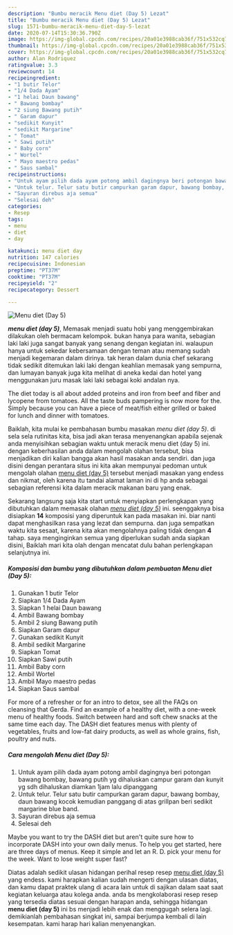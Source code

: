 ```yaml
---
description: "Bumbu meracik Menu diet (Day 5) Lezat"
title: "Bumbu meracik Menu diet (Day 5) Lezat"
slug: 1571-bumbu-meracik-menu-diet-day-5-lezat
date: 2020-07-14T15:30:36.790Z
image: https://img-global.cpcdn.com/recipes/20a01e3988cab36f/751x532cq70/menu-diet-day-5-foto-resep-utama.jpg
thumbnail: https://img-global.cpcdn.com/recipes/20a01e3988cab36f/751x532cq70/menu-diet-day-5-foto-resep-utama.jpg
cover: https://img-global.cpcdn.com/recipes/20a01e3988cab36f/751x532cq70/menu-diet-day-5-foto-resep-utama.jpg
author: Alan Rodriquez
ratingvalue: 3.3
reviewcount: 14
recipeingredient:
- "1 butir Telor"
- "1/4 Dada Ayam"
- "1 helai Daun bawang"
- " Bawang bombay"
- "2 siung Bawang putih"
- " Garam dapur"
- "sedikit Kunyit"
- "sedikit Margarine"
- " Tomat"
- " Sawi putih"
- " Baby corn"
- " Wortel"
- " Mayo maestro pedas"
- " Saus sambal"
recipeinstructions:
- "Untuk ayam pilih dada ayam potong ambil dagingnya beri potongan bawang bombay, bawang putih yg dihaluskan campur garam dan kunyit yg sdh dihaluskan diamkan 1jam lalu dipanggang"
- "Untuk telur. Telur satu butir campurkan garam dapur, bawang bombay, daun bawang kocok kemudian panggang di atas grillpan beri sedikit margarine blue band."
- "Sayuran direbus aja semua"
- "Selesai deh"
categories:
- Resep
tags:
- menu
- diet
- day

katakunci: menu diet day 
nutrition: 147 calories
recipecuisine: Indonesian
preptime: "PT37M"
cooktime: "PT37M"
recipeyield: "2"
recipecategory: Dessert

---
```



![Menu diet (Day 5)](https://img-global.cpcdn.com/recipes/20a01e3988cab36f/751x532cq70/menu-diet-day-5-foto-resep-utama.jpg)

<b><i>menu diet (day 5)</i></b>, Memasak menjadi suatu hobi yang menggembirakan dilakukan oleh bermacam kelompok. bukan hanya para wanita, sebagian laki laki juga sangat banyak yang senang dengan kegiatan ini. walaupun hanya untuk sekedar kebersamaan dengan teman atau memang sudah menjadi kegemaran dalam dirinya. tak heran dalam dunia chef sekarang tidak sedikit ditemukan laki laki dengan keahlian memasak yang sempurna, dan lumayan banyak juga kita melihat di aneka kedai dan hotel yang menggunakan juru masak laki laki sebagai koki andalan nya.

The diet today is all about added proteins and iron from beef and fiber and lycopene from tomatoes. All the taste buds pampering is now more for the. Simply because you can have a piece of meat/fish either grilled or baked for lunch and dinner with tomatoes.

Baiklah, kita mulai ke pembahasan bumbu masakan <i>menu diet (day 5)</i>. di sela sela rutinitas kita, bisa jadi akan terasa menyenangkan apabila sejenak anda menyisihkan sebagian waktu untuk meracik menu diet (day 5) ini. dengan keberhasilan anda dalam mengolah olahan tersebut, bisa menjadikan diri kalian bangga akan hasil masakan anda sendiri. dan juga disini dengan perantara situs ini kita akan mempunyai pedoman untuk mengolah olahan <u>menu diet (day 5)</u> tersebut menjadi masakan yang endess dan nikmat, oleh karena itu tandai alamat laman ini di hp anda sebagai sebagian referensi kita dalam meracik makanan baru yang enak.


Sekarang langsung saja kita start untuk menyiapkan perlengkapan yang dibutuhkan dalam memasak olahan <u><i>menu diet (day 5)</i></u> ini. seenggaknya bisa disiapkan <b>14</b> komposisi yang diperuntuk kan pada masakan ini. biar nanti dapat menghasilkan rasa yang lezat dan sempurna. dan juga sempatkan waktu kita sesaat, karena kita akan mengolahnya paling tidak dengan <b>4</b> tahap. saya menginginkan semua yang diperlukan sudah anda siapkan disini, Baiklah mari kita olah dengan mencatat dulu bahan perlengkapan selanjutnya ini.

<!--inarticleads1-->

##### Komposisi dan bumbu yang dibutuhkan dalam pembuatan Menu diet (Day 5):

1. Gunakan 1 butir Telor
1. Siapkan 1/4 Dada Ayam
1. Siapkan 1 helai Daun bawang
1. Ambil  Bawang bombay
1. Ambil 2 siung Bawang putih
1. Siapkan  Garam dapur
1. Gunakan sedikit Kunyit
1. Ambil sedikit Margarine
1. Siapkan  Tomat
1. Siapkan  Sawi putih
1. Ambil  Baby corn
1. Ambil  Wortel
1. Ambil  Mayo maestro pedas
1. Siapkan  Saus sambal


For more of a refresher or for an intro to detox, see all the FAQs on cleansing that Gerda. Find an example of a healthy diet, with a one-week menu of healthy foods. Switch between hard and soft chew snacks at the same time each day. The DASH diet features menus with plenty of vegetables, fruits and low-fat dairy products, as well as whole grains, fish, poultry and nuts. 

<!--inarticleads2-->

##### Cara mengolah Menu diet (Day 5):

1. Untuk ayam pilih dada ayam potong ambil dagingnya beri potongan bawang bombay, bawang putih yg dihaluskan campur garam dan kunyit yg sdh dihaluskan diamkan 1jam lalu dipanggang
1. Untuk telur. Telur satu butir campurkan garam dapur, bawang bombay, daun bawang kocok kemudian panggang di atas grillpan beri sedikit margarine blue band.
1. Sayuran direbus aja semua
1. Selesai deh


Maybe you want to try the DASH diet but aren&#39;t quite sure how to incorporate DASH into your own daily menus. To help you get started, here are three days of menus. Keep it simple and let an R. D. pick your menu for the week. Want to lose weight super fast? 

Diatas adalah sedikit ulasan hidangan perihal resep resep <u>menu diet (day 5)</u> yang endess. kami harapkan kalian sudah mengerti dengan ulasan diatas, dan kamu dapat praktek ulang di acara lain untuk di sajikan dalam saat saat kegiatan keluarga atau kolega anda. anda bs mengkolaborasi resep resep yang tersedia diatas sesuai dengan harapan anda, sehingga hidangan <b>menu diet (day 5)</b> ini bs menjadi lebih enak dan menggugah selera lagi. demikianlah pembahasan singkat ini, sampai berjumpa kembali di lain kesempatan. kami harap hari kalian menyenangkan.
